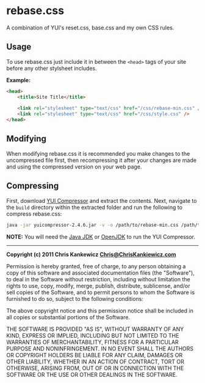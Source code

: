 rebase.css
==========

A combination of YUI's reset.css, base.css and my own CSS rules.

Usage
-----

To use rebase.css just include it in between the `<head>` tags
of your site before any other stylsheet includes.

**Example:**

```html
<head>
    <title>Site Title</title>
    
    <link rel="stylesheet" type="text/css" href="/css/rebase-min.css" />
    <link rel="stylesheet" type="text/css" href="/css/style.css" />
</head>
```


Modifying
---------

When modifying rebase.css it is recommended you make changes to the uncompressed
file first, then recompressing it after your changes are made and using the
compressed version on your web page.

## Compressing

First, download [YUI Compressor](http://yuilibrary.com/downloads/#yuicompressor)
and extract the contents.  Next, navigate to the `build` directory within the
extracted folder and run the following to compress rebase.css:
 
```bash
java -jar yuicompressor-2.4.6.jar -v -o /path/to/rebase-min.css /path/to/rebase.css
```

**NOTE:** You will need the [Java JDK](http://java.com/en/download/index.jsp) or
[OpenJDK](http://openjdk.java.net/) to run the YUI Compressor.

-----

**Copyright (c) 2011 Chris Kankewicz <Chris@ChrisKankiewicz.com>**

Permission is hereby granted, free of charge, to any person obtaining a copy
of this software and associated documentation files (the "Software"), to deal
in the Software without restriction, including without limitation the rights
to use, copy, modify, merge, publish, distribute, sublicense, and/or sell
copies of the Software, and to permit persons to whom the Software is
furnished to do so, subject to the following conditions:

The above copyright notice and this permission notice shall be included in
all copies or substantial portions of the Software.

THE SOFTWARE IS PROVIDED "AS IS", WITHOUT WARRANTY OF ANY KIND, EXPRESS OR
IMPLIED, INCLUDING BUT NOT LIMITED TO THE WARRANTIES OF MERCHANTABILITY,
FITNESS FOR A PARTICULAR PURPOSE AND NONINFRINGEMENT. IN NO EVENT SHALL THE
AUTHORS OR COPYRIGHT HOLDERS BE LIABLE FOR ANY CLAIM, DAMAGES OR OTHER
LIABILITY, WHETHER IN AN ACTION OF CONTRACT, TORT OR OTHERWISE, ARISING FROM,
OUT OF OR IN CONNECTION WITH THE SOFTWARE OR THE USE OR OTHER DEALINGS IN
THE SOFTWARE.
